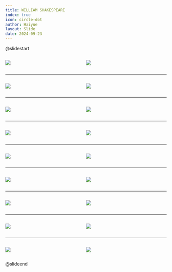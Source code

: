 ```yaml
---
title: WILLIAM SHAKESPEARE
index: true
icon: circle-dot
author: Haiyue
layout: Slide
date: 2024-09-23
---
```

 
@slidestart

<div style="display:flex">
<div style="flex:1">

![](https://raw.githubusercontent.com/yclord/reading/refs/heads/master/english/Level-O/WILLIAM%20SHAKESPEARE/001.webp)
</div>
<div style="flex:1">

![](https://raw.githubusercontent.com/yclord/reading/refs/heads/master/english/Level-O/WILLIAM%20SHAKESPEARE/002.webp)
</div>
</div>

---

<div style="display:flex">
<div style="flex:1">

![](https://raw.githubusercontent.com/yclord/reading/refs/heads/master/english/Level-O/WILLIAM%20SHAKESPEARE/003.webp)
</div>
<div style="flex:1">

![](https://raw.githubusercontent.com/yclord/reading/refs/heads/master/english/Level-O/WILLIAM%20SHAKESPEARE/004.webp)
</div>
</div>

---

<div style="display:flex">
<div style="flex:1">

![](https://raw.githubusercontent.com/yclord/reading/refs/heads/master/english/Level-O/WILLIAM%20SHAKESPEARE/005.webp)
</div>
<div style="flex:1">

![](https://raw.githubusercontent.com/yclord/reading/refs/heads/master/english/Level-O/WILLIAM%20SHAKESPEARE/006.webp)
</div>
</div>

---

<div style="display:flex">
<div style="flex:1">

![](https://raw.githubusercontent.com/yclord/reading/refs/heads/master/english/Level-O/WILLIAM%20SHAKESPEARE/007.webp)
</div>
<div style="flex:1">

![](https://raw.githubusercontent.com/yclord/reading/refs/heads/master/english/Level-O/WILLIAM%20SHAKESPEARE/008.webp)
</div>
</div>

---

<div style="display:flex">
<div style="flex:1">

![](https://raw.githubusercontent.com/yclord/reading/refs/heads/master/english/Level-O/WILLIAM%20SHAKESPEARE/009.webp)
</div>
<div style="flex:1">

![](https://raw.githubusercontent.com/yclord/reading/refs/heads/master/english/Level-O/WILLIAM%20SHAKESPEARE/010.webp)
</div>
</div>

---

<div style="display:flex">
<div style="flex:1">

![](https://raw.githubusercontent.com/yclord/reading/refs/heads/master/english/Level-O/WILLIAM%20SHAKESPEARE/011.webp)
</div>
<div style="flex:1">

![](https://raw.githubusercontent.com/yclord/reading/refs/heads/master/english/Level-O/WILLIAM%20SHAKESPEARE/012.webp)
</div>
</div>

---

<div style="display:flex">
<div style="flex:1">

![](https://raw.githubusercontent.com/yclord/reading/refs/heads/master/english/Level-O/WILLIAM%20SHAKESPEARE/013.webp)
</div>
<div style="flex:1">

![](https://raw.githubusercontent.com/yclord/reading/refs/heads/master/english/Level-O/WILLIAM%20SHAKESPEARE/014.webp)
</div>
</div>

---

<div style="display:flex">
<div style="flex:1">

![](https://raw.githubusercontent.com/yclord/reading/refs/heads/master/english/Level-O/WILLIAM%20SHAKESPEARE/015.webp)
</div>
<div style="flex:1">

![](https://raw.githubusercontent.com/yclord/reading/refs/heads/master/english/Level-O/WILLIAM%20SHAKESPEARE/016.webp)
</div>
</div>

---

<div style="display:flex">
<div style="flex:1">

![](https://raw.githubusercontent.com/yclord/reading/refs/heads/master/english/Level-O/WILLIAM%20SHAKESPEARE/017.webp)
</div>
<div style="flex:1">

![](https://raw.githubusercontent.com/yclord/reading/refs/heads/master/english/Level-O/WILLIAM%20SHAKESPEARE/018.webp)
</div>
</div>

@slideend
